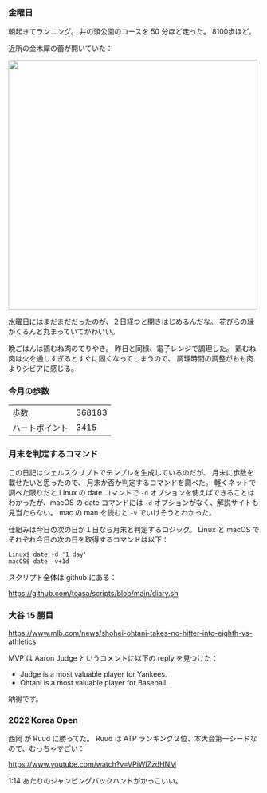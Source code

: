 ### 金曜日

朝起きてランニング。
井の頭公園のコースを 50 分ほど走った。
8100歩ほど。

近所の金木犀の蕾が開いていた：

<img src="https://i.imgur.com/f8rxzAf.jpg" width="500">

[水曜日](https://github.com/toasa/diary/blob/main/2022/09/28.md#%E6%B0%B4%E6%9B%9C%E6%97%A5)にはまだまだだったのが、２日経つと開きはじめるんだな。
花びらの縁がくるんと丸まっていてかわいい。

晩ごはんは鶏むね肉のてりやき。
昨日と同様、電子レンジで調理した。
鶏むね肉は火を通しすぎるとすぐに固くなってしまうので、
調理時間の調整がもも肉よりシビアに感じる。

### 今月の歩数

|||
|---|---|
|歩数|368183|
|ハートポイント|3415|

### 月末を判定するコマンド

この日記はシェルスクリプトでテンプレを生成しているのだが、
月末に歩数を載せたいと思ったので、
月末か否か判定するコマンドを調べた。
軽くネットで調べた限りだと Linux の date コマンドで `-d` オプションを使えばできることはわかったが、macOS の date コマンドには `-d` オプションがなく、解説サイトも見当たらない。
mac の man を読むと `-v` でいけそうとわかった。

仕組みは今日の次の日が１日なら月末と判定するロジック。
Linux と macOS でそれぞれ今日の次の日を取得するコマンドは以下：

```
Linux$ date -d '1 day'
macOS$ date -v+1d
```

スクリプト全体は github にある：

https://github.com/toasa/scripts/blob/main/diary.sh


### 大谷 15 勝目

https://www.mlb.com/news/shohei-ohtani-takes-no-hitter-into-eighth-vs-athletics

MVP は Aaron Judge というコメントに以下の reply を見つけた：

- Judge is a most valuable player for Yankees.
- Ohtani is a most valuable player for Baseball.

納得です。

### 2022 Korea Open

西岡 が Ruud に勝ってた。
Ruud は ATP ランキング２位、本大会第一シードなので、むっちゃすごい：

https://www.youtube.com/watch?v=VPiWlZzdHNM

1:14 あたりのジャンピングバックハンドがかっこいい。